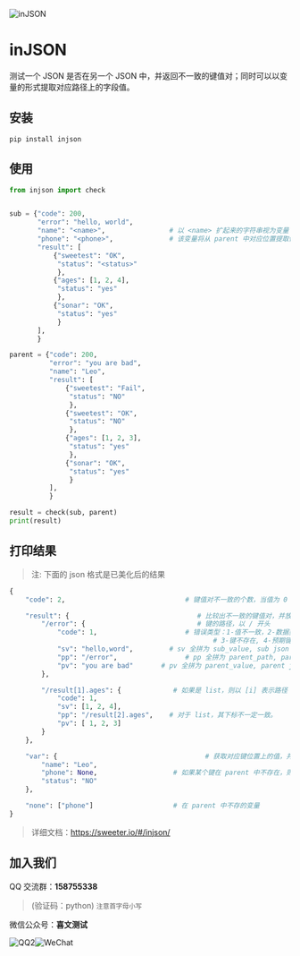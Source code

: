 ![inJSON](https://sweeter.io/docs/_media/injson.png)

# inJSON

测试一个 JSON 是否在另一个 JSON 中，并返回不一致的键值对；同时可以以变量的形式提取对应路径上的字段值。

## 安装

```shell
pip install injson
```

## 使用

```python
from injson import check


sub = {"code": 200,
       "error": "hello, world",
       "name": "<name>",                # 以 <name> 扩起来的字符串视为变量 name \
       "phone": "<phone>",              # 该变量将从 parent 中对应位置提取值
       "result": [
           {"sweetest": "OK",
            "status": "<status>"
            },
           {"ages": [1, 2, 4],
            "status": "yes"
            },
           {"sonar": "OK",
            "status": "yes"
            }
       ],
       }

parent = {"code": 200,
          "error": "you are bad",
          "name": "Leo",
          "result": [
              {"sweetest": "Fail",
               "status": "NO"
               },
              {"sweetest": "OK",
               "status": "NO"
               },
              {"ages": [1, 2, 3],
               "status": "yes"
               },
              {"sonar": "OK",
               "status": "yes"
               }
          ],
          }

result = check(sub, parent)
print(result)
```

## 打印结果

> 注: 下面的 json 格式是已美化后的结果

```python
{
    "code": 2,                              # 键值对不一致的个数，当值为 0 时，表示全部一致

    "result": {                                # 比较出不一致的键值对，并放在此 dict
        "/error": {                            # 键的路径，以 / 开头
            "code": 1,                      # 错误类型：1-值不一致，2-数据类型不一致，\
                                                   # 3-键不存在, 4-预期键不存在，实际键存在
            "sv": "hello,word",         # sv 全拼为 sub_value, sub json 中对应键的值
            "pp": "/error",                 # pp 全拼为 parent_path, parent json 中对应键的路径
            "pv": "you are bad"       # pv 全拼为 parent_value, parent json 中对应键的值
        },

        "/result[1].ages": {             # 如果是 list，则以 [i] 表示路径
            "code": 1,
            "sv": [1, 2, 4],
            "pp": "/result[2].ages",    # 对于 list，其下标不一定一致。
            "pv": [ 1, 2, 3]
        }
    },

    "var": {                                     # 获取对应键位置上的值，并放在此 dict
        "name": "Leo",
        "phone": None,                   # 如果某个键在 parent 中不存在，则值为 None，但会列入 "none" 之中
        "status": "NO"
    },

    "none": ["phone"]                    # 在 parent 中不存的变量
}
```

> 详细文档：https://sweeter.io/#/injson/

## 加入我们

QQ 交流群：**158755338**
> (验证码：python) <small>注意首字母小写</small>

微信公众号：**喜文测试**

![QQ2](https://sweeter.io/docs/_media/QQ.png)![WeChat](https://sweeter.io/docs/_media/WeChat.png)
